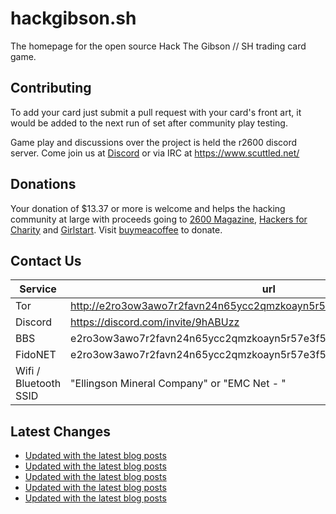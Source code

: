 # hackgibson.sh
The homepage for the open source Hack The Gibson // SH trading card game.


## Contributing

To add your card just submit a pull request with your card's front art, it would be added to the next run of set after community play testing.

Game play and discussions over the project is held the r2600 discord server. Come join us at [Discord](https://discord.com/invite/9hABUzz) or via IRC at https://www.scuttled.net/


## Donations

Your donation of $13.37 or more is welcome and helps the hacking community at large with proceeds going to [2600 Magazine](https://2600.com/), [Hackers for Charity](https://hackersforcharity.org) and [Girlstart](https://girlstart.org).  Visit [buymeacoffee](https://www.buymeacoffee.com/hackgibson.sh) to donate.


## Contact Us

Service | url
-|-
Tor | http://e2ro3ow3awo7r2favn24n65ycc2qmzkoayn5r57e3f56nvjwdcgg32ad.onion
Discord | https://discord.com/invite/9hABUzz
BBS | e2ro3ow3awo7r2favn24n65ycc2qmzkoayn5r57e3f56nvjwdcgg32ad.onion:23
FidoNET | e2ro3ow3awo7r2favn24n65ycc2qmzkoayn5r57e3f56nvjwdcgg32ad.onion:24554
Wifi / Bluetooth SSID | "Ellingson Mineral Company" or "EMC Net - <fidonet address>"

## Latest Changes
<!-- BLOG-POST-LIST:START -->
- [Updated with the latest blog posts](https://github.com/DFW2600/hackgibson.sh/commit/c8624ea97ff80e22c7139e7c8d85625f13ea4142)
- [Updated with the latest blog posts](https://github.com/DFW2600/hackgibson.sh/commit/1fa79895a4a41295e1deb9008f5c2d89397a8190)
- [Updated with the latest blog posts](https://github.com/DFW2600/hackgibson.sh/commit/c1c99cd102947dc867683ef37c76298c01ad8dc7)
- [Updated with the latest blog posts](https://github.com/DFW2600/hackgibson.sh/commit/d419b693fdc75d0492bb3b90d37be1725d0185fa)
- [Updated with the latest blog posts](https://github.com/DFW2600/hackgibson.sh/commit/f890ddd44790b3a2a399e6754c693eac43c173c0)
<!-- BLOG-POST-LIST:END -->
